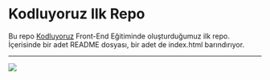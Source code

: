 # Kodluyoruz Ilk Repo
Bu repo [Kodluyoruz](https://www.kodluyoruz.org/) Front-End Eğitiminde oluşturduğumuz ilk repo. İçerisinde bir adet README dosyası, bir adet de index.html barındırıyor.

---

![](https://user-images.githubusercontent.com/25108106/211540204-3f00e207-5958-4a0c-a442-854921c531ab.png)
